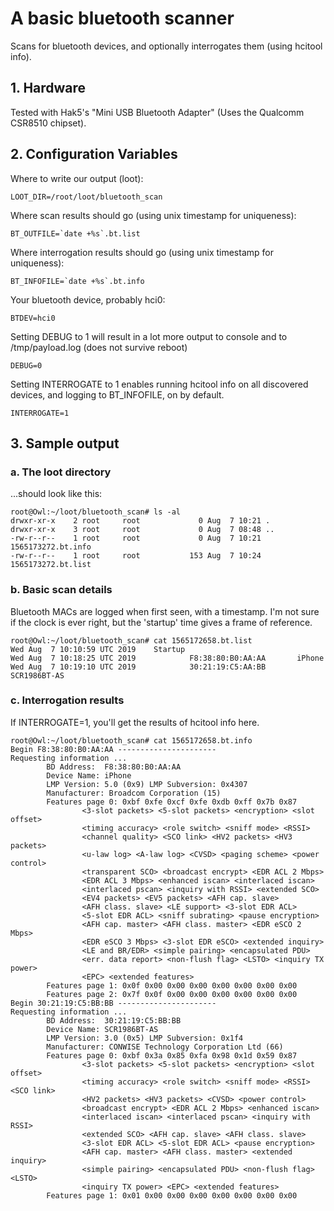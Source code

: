 # A basic bluetooth scanner

Scans for bluetooth devices, and optionally interrogates them (using hcitool info).

## 1. Hardware

Tested with Hak5's "Mini USB Bluetooth Adapter" (Uses the Qualcomm CSR8510 chipset).

## 2. Configuration Variables

Where to write our output (loot):
```
LOOT_DIR=/root/loot/bluetooth_scan
```
Where scan results should go (using unix timestamp for uniqueness):
```
BT_OUTFILE=`date +%s`.bt.list
```
Where interrogation results should go (using unix timestamp for uniqueness):
```
BT_INFOFILE=`date +%s`.bt.info
```
Your bluetooth device, probably hci0:
```
BTDEV=hci0
```
Setting DEBUG to 1 will result in a lot more output to console and to /tmp/payload.log (does not survive reboot)
```
DEBUG=0
```
Setting INTERROGATE to 1 enables running hcitool info on all discovered devices, and logging to BT_INFOFILE, on by default.
```
INTERROGATE=1
```

## 3. Sample output

### a. The loot directory

...should look like this:
```
root@Owl:~/loot/bluetooth_scan# ls -al
drwxr-xr-x    2 root     root             0 Aug  7 10:21 .
drwxr-xr-x    3 root     root             0 Aug  7 08:48 ..
-rw-r--r--    1 root     root             0 Aug  7 10:21 1565173272.bt.info
-rw-r--r--    1 root     root           153 Aug  7 10:24 1565173272.bt.list
```
### b. Basic scan details

Bluetooth MACs are logged when first seen, with a timestamp. I'm not sure if the clock is ever right, but the 'startup' time gives a frame of reference.
```
root@Owl:~/loot/bluetooth_scan# cat 1565172658.bt.list
Wed Aug  7 10:10:59 UTC 2019    Startup
Wed Aug  7 10:18:25 UTC 2019            F8:38:80:B0:AA:AA       iPhone
Wed Aug  7 10:19:10 UTC 2019            30:21:19:C5:AA:BB       SCR1986BT-AS
```

### c. Interrogation results

If INTERROGATE=1, you'll get the results of hcitool info here.

```
root@Owl:~/loot/bluetooth_scan# cat 1565172658.bt.info
Begin F8:38:80:B0:AA:AA ----------------------
Requesting information ...
        BD Address:  F8:38:80:B0:AA:AA
        Device Name: iPhone
        LMP Version: 5.0 (0x9) LMP Subversion: 0x4307
        Manufacturer: Broadcom Corporation (15)
        Features page 0: 0xbf 0xfe 0xcf 0xfe 0xdb 0xff 0x7b 0x87
                <3-slot packets> <5-slot packets> <encryption> <slot offset>
                <timing accuracy> <role switch> <sniff mode> <RSSI>
                <channel quality> <SCO link> <HV2 packets> <HV3 packets>
                <u-law log> <A-law log> <CVSD> <paging scheme> <power control>
                <transparent SCO> <broadcast encrypt> <EDR ACL 2 Mbps>
                <EDR ACL 3 Mbps> <enhanced iscan> <interlaced iscan>
                <interlaced pscan> <inquiry with RSSI> <extended SCO>
                <EV4 packets> <EV5 packets> <AFH cap. slave>
                <AFH class. slave> <LE support> <3-slot EDR ACL>
                <5-slot EDR ACL> <sniff subrating> <pause encryption>
                <AFH cap. master> <AFH class. master> <EDR eSCO 2 Mbps>
                <EDR eSCO 3 Mbps> <3-slot EDR eSCO> <extended inquiry>
                <LE and BR/EDR> <simple pairing> <encapsulated PDU>
                <err. data report> <non-flush flag> <LSTO> <inquiry TX power>
                <EPC> <extended features>
        Features page 1: 0x0f 0x00 0x00 0x00 0x00 0x00 0x00 0x00
        Features page 2: 0x7f 0x0f 0x00 0x00 0x00 0x00 0x00 0x00
Begin 30:21:19:C5:BB:BB ----------------------
Requesting information ...
        BD Address:  30:21:19:C5:BB:BB
        Device Name: SCR1986BT-AS
        LMP Version: 3.0 (0x5) LMP Subversion: 0x1f4
        Manufacturer: CONWISE Technology Corporation Ltd (66)
        Features page 0: 0xbf 0x3a 0x85 0xfa 0x98 0x1d 0x59 0x87
                <3-slot packets> <5-slot packets> <encryption> <slot offset>
                <timing accuracy> <role switch> <sniff mode> <RSSI> <SCO link>
                <HV2 packets> <HV3 packets> <CVSD> <power control>
                <broadcast encrypt> <EDR ACL 2 Mbps> <enhanced iscan>
                <interlaced iscan> <interlaced pscan> <inquiry with RSSI>
                <extended SCO> <AFH cap. slave> <AFH class. slave>
                <3-slot EDR ACL> <5-slot EDR ACL> <pause encryption>
                <AFH cap. master> <AFH class. master> <extended inquiry>
                <simple pairing> <encapsulated PDU> <non-flush flag> <LSTO>
                <inquiry TX power> <EPC> <extended features>
        Features page 1: 0x01 0x00 0x00 0x00 0x00 0x00 0x00 0x00
```
